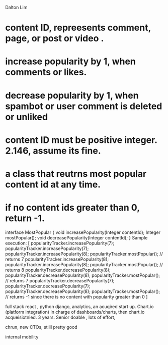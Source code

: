 Dalton Lim

# content ID, repreesents comment, page, or post or video .

# increase popularity by 1, when comments or likes. 

# decrease popularity by 1, when spambot or user comment is deleted or unliked

# content ID must be positive integer. 2.146, assume its fine. 

# a class that reutrns most popular content id at any time. 

# if no content ids greater than 0, return -1.



interface MostPopular {
    void increasePopularity(Integer contentId);
    Integer mostPopular();
    void decreasePopularity(Integer contentId);
}
Sample execution: 
[
  popularityTracker.increasePopularity(7);
  popularityTracker.increasePopularity(7);
  popularityTracker.increasePopularity(8);
  popularityTracker.mostPopular();        // returns 7
  popularityTracker.increasePopularity(8);
  popularityTracker.increasePopularity(8);
  popularityTracker.mostPopular();        // returns 8
  popularityTracker.decreasePopularity(8);
  popularityTracker.decreasePopularity(8);
  popularityTracker.mostPopular();        // returns 7
  popularityTracker.decreasePopularity(7);
  popularityTracker.decreasePopularity(7);
  popularityTracker.decreasePopularity(8);
  popularityTracker.mostPopular();        // returns -1 since there is no content with popularity greater than 0
]


full stack
react , python django, analytics, an acuqired start up. Chart.io (platform integration)
In charge of dashboards/charts, then chart.io acqueisiotnied. 
3 years. 
Senior doable , lots of effort, 

chrun, new CTOs, stilll pretty good

internal mobility